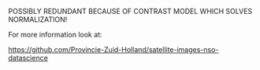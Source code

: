 POSSIBLY REDUNDANT BECAUSE OF CONTRAST MODEL WHICH SOLVES NORMALIZATION!

For more information look at:

https://github.com/Provincie-Zuid-Holland/satellite-images-nso-datascience